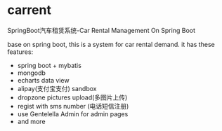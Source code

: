 # carrent
SpringBoot汽车租赁系统-Car Rental Management On Spring Boot

base on spring boot, this is a system for car rental demand.
it has these features:
* spring boot + mybatis
* mongodb
* echarts data view
* alipay(支付宝支付) sandbox
* dropzone pictures upload(多图片上传)
* regist with sms number (电话短信注册)
* use Gentelella Admin for admin pages
* and more
